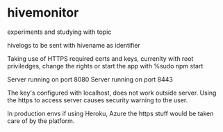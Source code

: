 # hivemonitor
experiments and studying with topic

hivelogs to be sent with hivename as identifier

Taking use of HTTPS required certs and keys, currenlty with root priviledges, change the rights or start the app with 
%sudo npm start

Server running on port 8080
Server running on port 8443

The key's configured with localhost, does not work outside server. 
Using the https to access server causes security warning to the
user.

In production envs if using Heroku, Azure the https stuff would be taken care of by the platform.
